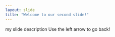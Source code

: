```yaml
---
layout: slide
title: "Welcome to our second slide!"
---
```

my slide description
Use the left arrow to go back!
